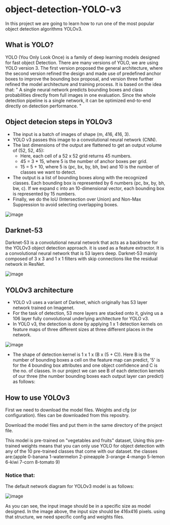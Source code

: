 # object-detection-YOLO-v3
In this project we are going to learn how to run one of the most popular object detection algorithms YOLOv3.

## What is YOLO?
YOLO (You Only Look Once) is a family of deep learning models designed for fast object Detection.
There are many versions of YOLO, we are using YOLO version 3.
The first version proposed the general architecture, where the second version refined the design and made use of predefined anchor boxes to improve the bounding box proposal, and version three further refined the model architecture and training process.
It is based on the idea that:
" A single neural network predicts bounding boxes and class probabilities directly from full images in one evaluation. Since the whole detection pipeline is a single network, it can be optimized end-to-end directly on detection performance. "

## Object detecion steps in YOLOv3
*	The input is a batch of images of shape (m, 416, 416, 3).
*	YOLO v3 passes this image to a convolutional neural network (CNN).
*	The last dimensions of the output are flattened to get an output volume of (52, 52, 45):
    *	Here, each cell of a 52 x 52 grid returns 45 numbers.
    *	45 = 3 * 15, where 5 is the number of anchor boxes per grid.
    *	15 = 5 + 10, where 5 is (pc, bx, by, bh, bw) and 10 is the number of classes we want to detect.
*	The output is a list of bounding boxes along with the recognized classes. Each bounding box is represented by 6 numbers (pc, bx, by, bh, bw, c). If we expand c into an 10-dimensional vector, each bounding box is represented by 15 numbers.
*	Finally, we do the IoU (Intersection over Union) and Non-Max Suppression to avoid selecting overlapping boxes.

![image](https://github.com/Ahmed-Ezzat20/object-detection-YOLO-v3/assets/118759108/ce993095-03cf-4138-b1c5-0be079709d98)

## Darknet-53
Darknet-53 is a convolutional neural network that acts as a backbone for the YOLOv3 object detection approach. it is used as a feature extractor.
It is a convolutional neural network that is 53 layers deep. 
Darknet-53 mainly composed of 3 x 3 and 1 x 1 filters with skip connections like the residual network in ResNet.

![image](https://github.com/Ahmed-Ezzat20/object-detection-YOLO-v3/assets/118759108/45afb7ab-2d74-4e2a-9528-8f2490c21ea8)


## YOLOv3 architecture
*	YOLO v3 uses a variant of Darknet, which originally has 53 layer network trained on Imagenet.
*	For the task of detection, 53 more layers are stacked onto it, giving us a 106 layer fully convolutional underlying architecture for YOLO v3.
*	In YOLO v3, the detection is done by applying 1 x 1 detection kernels on feature maps of three different sizes at three different places in the network.

![image](https://github.com/Ahmed-Ezzat20/object-detection-YOLO-v3/assets/118759108/f9637fd1-4e94-414b-870d-3807b3ea78db)


*	The shape of detection kernel is 1 x 1 x (B x (5 + C)). Here B is the number of bounding boxes a cell on the feature map can predict, '5' is for the 4 bounding box attributes and one object confidence and C is the no. of classes.
In our project we can see B of each detection kernels of our three (the number bounding boxes each output layer can predict) as follows:

## How to use YOLOv3
First we need to download the model files. Weights and cfg (or configuration). files can be downloaded from this repositry.

Download the model files and put them in the same directory of the project file.

This model is pre-trained on "vegetables and fruits" dataset, Using this pre-trained weights means that you can only use YOLO for object detection with any of the 10 pre-trained classes that come with our dataset. the classes are:(apple 0-banana 1-watermelon 2-pineapple 3-orange 4-mango 5-lemon 6-kiwi 7-corn 8-tomato 9)

### Notice that:
The default network diagram for YOLOv3 model is as follows:

![image](https://github.com/Ahmed-Ezzat20/object-detection-YOLO-v3/assets/118759108/ac336d0b-3f47-42ee-9e1c-d4e68fdfa5c3)


As you can see, the input image should be in a specific size as model designed. In the image above, the input size should be 416x416 pixels. using that structure, we need specific config and weights files.





